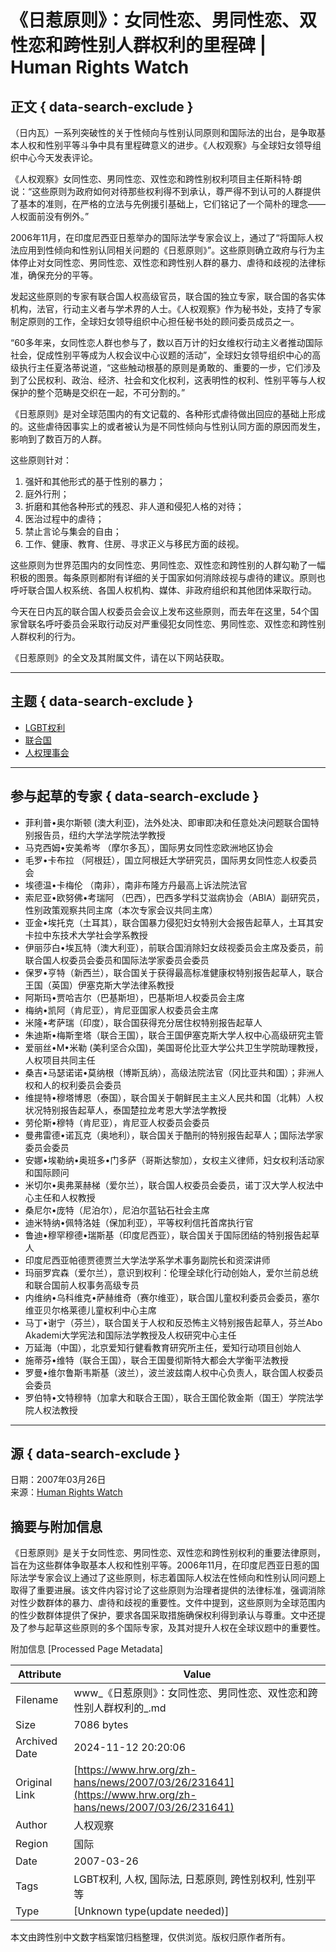# 《日惹原则》：女同性恋、男同性恋、双性恋和跨性别人群权利的里程碑 | Human Rights Watch

## 正文 { data-search-exclude }


（日内瓦）一系列突破性的关于性倾向与性别认同原则和国际法的出台，是争取基本人权和性别平等斗争中具有里程碑意义的进步。《人权观察》与全球妇女领导组织中心今天发表评论。

《人权观察》女同性恋、男同性恋、双性恋和跨性别权利项目主任斯科特·朗说：“这些原则为政府如何对待那些权利得不到承认，尊严得不到认可的人群提供了基本的准则，在严格的立法与先例援引基础上，它们铭记了一个简朴的理念——人权面前没有例外。”

2006年11月，在印度尼西亚日惹举办的国际法学专家会议上，通过了“将国际人权法应用到性倾向和性别认同相关问题的《日惹原则》”。这些原则确立政府与行为主体停止对女同性恋、男同性恋、双性恋和跨性别人群的暴力、虐待和歧视的法律标准，确保充分的平等。

发起这些原则的专家有联合国人权高级官员，联合国的独立专家，联合国的各实体机构，法官，行动主义者与学术界的人士。《人权观察》作为秘书处，支持了专家制定原则的工作，全球妇女领导组织中心担任秘书处的顾问委员成员之一。

“60多年来，女同性恋人群也参与了，数以百万计的妇女维权行动主义者推动国际社会，促成性别平等成为人权会议中心议题的活动”，全球妇女领导组织中心的高级执行主任夏洛蒂说道，“这些触动根基的原则是勇敢的、重要的一步，它们涉及到了公民权利、政治、经济、社会和文化权利，这表明性的权利、性别平等与人权保护的整个范畴是交织在一起，不可分割的。”

《日惹原则》是对全球范围内的有文记载的、各种形式虐待做出回应的基础上形成的。这些虐待因事实上的或者被认为是不同性倾向与性别认同方面的原因而发生，影响到了数百万的人群。

这些原则针对：
1. 强奸和其他形式的基于性别的暴力；
2. 庭外行刑；
3. 折磨和其他各种形式的残忍、非人道和侵犯人格的对待；
4. 医治过程中的虐待；
5. 禁止言论与集会的自由；
6. 工作、健康、教育、住房、寻求正义与移民方面的歧视。

这些原则为世界范围内的女同性恋、男同性恋、双性恋和跨性别的人群勾勒了一幅积极的图景。每条原则都附有详细的关于国家如何消除歧视与虐待的建议。原则也呼吁联合国人权系统、各国人权机构、媒体、非政府组织和其他团体采取行动。

今天在日内瓦的联合国人权委员会会议上发布这些原则，而去年在这里，54个国家曾联名呼吁委员会采取行动反对严重侵犯女同性恋、男同性恋、双性恋和跨性别人群权利的行为。

《日惹原则》的全文及其附属文件，请在以下网站获取。

---

## 主题 { data-search-exclude }
- [LGBT权利](/zh-hans/topic/lgbtquanli)
- [联合国](/zh-hans/topic/united-nations)
- [人权理事会](/zh-hans/topic/united-nations/renquanlishihui)

---

## 参与起草的专家 { data-search-exclude }

- 菲利普•奥尔斯顿 (澳大利亚)，法外处决、即审即决和任意处决问题联合国特别报告员，纽约大学法学院法学教授
- 马克西姆•安美希岑 （摩尔多瓦），国际男女同性恋欧洲地区协会
- 毛罗•卡布拉 （阿根廷），国立阿根廷大学研究员，国际男女同性恋人权委员会
- 埃德温•卡梅伦 （南非），南非布隆方丹最高上诉法院法官
- 索尼亚•欧努佛•考瑞阿 （巴西），巴西多学科艾滋病协会（ABIA）副研究员，性别政策观察共同主席（本次专家会议共同主席）
- 亚金•埃托克（土耳其），联合国暴力侵犯妇女特别大会报告起草人，土耳其安卡拉中东技术大学社会学系教授
- 伊丽莎白•埃瓦特（澳大利亚），前联合国消除妇女歧视委员会主席及委员，前联合国人权委员会委员和国际法学家委员会委员
- 保罗•亨特（新西兰），联合国关于获得最高标准健康权特别报告起草人，联合王国（英国）伊塞克斯大学法律系教授
- 阿斯玛•贾哈吉尔（巴基斯坦），巴基斯坦人权委员会主席
- 梅纳•凯阿（肯尼亚），肯尼亚国家人权委员会主席
- 米隆•考萨瑞（印度），联合国获得充分居住权特别报告起草人
- 朱迪斯•梅斯奎塔（联合王国），联合王国伊塞克斯大学人权中心高级研究主管
- 爱丽丝•M•米勒 (美利坚合众国)，美国哥伦比亚大学公共卫生学院助理教授，人权项目共同主任
- 桑吉•马瑟诺诺•莫纳根（博斯瓦纳），高级法院法官（冈比亚共和国）；非洲人权和人的权利委员会委员
- 维提特•穆塔博恩（泰国），联合国关于朝鲜民主主义人民共和国（北韩）人权状况特别报告起草人，泰国楚拉龙考恩大学法学教授
- 劳伦斯•穆特（肯尼亚），肯尼亚人权委员会委员
- 曼弗雷德•诺瓦克（奥地利），联合国关于酷刑的特别报告起草人；国际法学家委员会委员
- 安娜•埃勒纳•奥班多•门多萨（哥斯达黎加），女权主义律师，妇女权利活动家和国际顾问
- 米切尔•奥弗莱赫梯（爱尔兰），联合国人权委员会委员，诺丁汉大学人权法中心主任和人权教授
- 桑尼尔•庞特（尼泊尔），尼泊尔蓝钻石社会主席
- 迪米特纳•佩特洛娃（保加利亚），平等权利信托首席执行官
- 鲁迪•穆罕穆德•瑞斯基（印度尼西亚），联合国关于国际团结的特别报告起草人
- 印度尼西亚帕德贾德贾兰大学法学系学术事务副院长和资深讲师
- 玛丽罗宾森（爱尔兰），意识到权利：伦理全球化行动创始人，爱尔兰前总统和联合国前人权事务高级专员
- 内维纳•乌科维克•萨赫维奇（赛尔维亚），联合国儿童权利委员会委员，塞尔维亚贝尔格莱德儿童权利中心主席
- 马丁•谢宁（芬兰），联合国关于人权和反恐怖主义特别报告起草人，芬兰Abo Akademi大学宪法和国际法学教授及人权研究中心主任
- 万延海（中国），北京爱知行健看教育研究所主任，爱知行动项目创始人
- 施蒂芬•维特（联合王国），联合王国曼彻斯特大都会大学衡平法教授
- 罗曼•维尔鲁斯韦斯基（波兰），波兰波兹南人权中心负责人，联合国人权委员会委员
- 罗伯特•文特穆特（加拿大和联合王国），联合王国伦敦金斯（国王）学院法学院人权法教授

--- 

## 源 { data-search-exclude }
日期：2007年03月26日  
来源：[Human Rights Watch](https://www.hrw.org/zh-hans/news/2007/03/26/yogyakarta-principles-milestone-lesbian-gay-bisexual-and-transgender-rights)

## 摘要与附加信息

<!-- tcd_abstract -->
《日惹原则》是关于女同性恋、男同性恋、双性恋和跨性别权利的重要法律原则，旨在为这些群体争取基本人权和性别平等。2006年11月，在印度尼西亚日惹的国际法学专家会议上通过了这些原则，标志着国际人权法在性倾向和性别认同问题上取得了重要进展。该文件内容讨论了这些原则为治理者提供的法律标准，强调消除对性少数群体的暴力、虐待和歧视的重要性。文件中提到，这些原则为全球范围内的性少数群体提供了保护，要求各国采取措施确保权利得到承认与尊重。文中还提及了参与起草这些原则的多个国际专家，及其对提升人权在全球议题中的重要性。
<!-- tcd_abstract_end -->

附加信息 [Processed Page Metadata]

| Attribute       | Value                                  |
|-----------------|----------------------------------------|
| Filename        | www_《日惹原则》：女同性恋、男同性恋、双性恋和跨性别人群权利的_.md                             |
| Size            | 7086 bytes                           |
| Archived Date   | 2024-11-12 20:20:06                             |
| Original Link   | [https://www.hrw.org/zh-hans/news/2007/03/26/231641](https://www.hrw.org/zh-hans/news/2007/03/26/231641)                       |
| Author          | 人权观察                               |
| Region          | 国际                               |
| Date            | 2007-03-26                                 |
| Tags            | LGBT权利, 人权, 国际法, 日惹原则, 跨性别权利, 性别平等                                 |
| Type            | [Unknown type(update needed)]                                 |
<!-- tcd_table_end -->

本文由跨性别中文数字档案馆归档整理，仅供浏览。版权归原作者所有。
